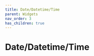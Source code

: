 ```yaml
---
title: Date/Datetime/Time
parent: Widgets
nav_order: 3
has_children: true
---
```


# Date/Datetime/Time